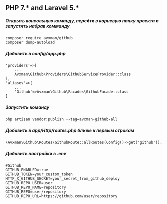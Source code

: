 ## PHP 7.* and Laravel 5.*
##### Открыть консольную команду, перейти в корневую папку проекта и запустить набрав комманду
```composer
composer require avxman/github
composer dump-autoload
```
##### Добавить в config/app.php
```text
'providers'=>[
    ...
    Avxman\Github\Providers\GithubServiceProvider::class
],
'aliases'=>[
    ...
    'Github'=>Avxman\Github\Facades\GithubFacade::class
]
```
##### Запустить команду
```composer
php artisan vendor:publish --tag=avxman-github-all
```
##### Добавить в app/Http/routes.php ближе к первым строкам
```text
\Avxman\Github\Routes\GithubRoute::allRoutes(Config()->get('github'));
```
##### Добавить настройки в .env
```dotenv
#Github
GITHUB_ENABLED=true
GITHUB_TOKEN=your_custom_token
HTTP_X_GITHUB_SECRET=your_secret_from_github_deploy
GITHUB_REPO_USER=user
GITHUB_REPO_NAME=repository
GITHUB_REPO=user/repository
GITHUB_REPO_URL=https://github.com/user/repository
```
